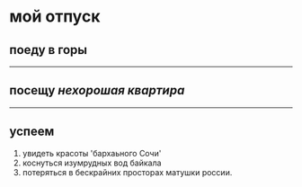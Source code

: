 # мой отпуск

## поеду в горы

---
## посещу **_нехорошая квартира_**

---
## успеем
1. увидеть красоты 'бархаьного Сочи'
2. коснуться изумрудных вод байкала
3. потеряться в бескрайних просторах матушки россии.
